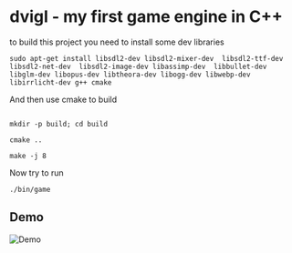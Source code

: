 # dvigl - my first game engine in C++

to build this project you need to install some dev libraries


```
sudo apt-get install libsdl2-dev libsdl2-mixer-dev  libsdl2-ttf-dev  libsdl2-net-dev  libsdl2-image-dev libassimp-dev  libbullet-dev libglm-dev libopus-dev libtheora-dev libogg-dev libwebp-dev libirrlicht-dev g++ cmake

```

And then use cmake to build

```

mkdir -p build; cd build

cmake ..

make -j 8

```

Now try to run

```
./bin/game

```

## Demo

![Demo](https://github.com/tonkoandrew/dvigl/raw/master/res/demo.gif)